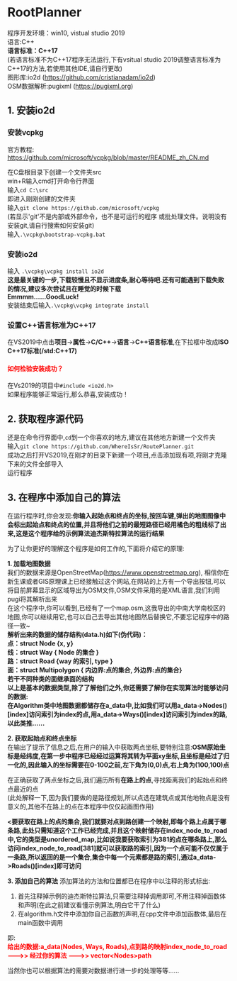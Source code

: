 # RootPlanner
程序开发环境：win10, vistual studio 2019        
语言:C++        
**语言标准：C++17**     
(若语言标准不为C\+\+17程序无法运行,下有vsitual studio 2019调整语言标准为C\+\+17的方法,若使用其他IDE,请自行更改)     
图形库:io2d (https://github.com/cristianadam/io2d)     
OSM数据解析:pugixml (https://pugixml.org)       
## 1. 安装io2d      
### 安装vcpkg     
官方教程:        
https://github.com/microsoft/vcpkg/blob/master/README_zh_CN.md     

在C盘根目录下创建一个文件夹src      
win+R输入cmd打开命令行界面   
输入`cd C:\src`     
即进入刚刚创建的文件夹      
输入`git clone https://github.com/microsoft/vcpkg`      
(若显示'git'不是内部或外部命令，也不是可运行的程序
或批处理文件。说明没有安装git,请自行搜索如何安装git)        
输入`.\vcpkg\bootstrap-vcpkg.bat`       
### 安装io2d
输入 `.\vcpkg\vcpkg install io2d`       
**这是最关键的一步,下载较慢且不显示进度条,耐心等待吧.还有可能遇到下载失败的情况,建议多次尝试且在睡觉的时候下载**       
**Emmmm......GoodLuck!**        
安装结束后输入`.\vcpkg\vcpkg integrate install`     
### 设置C++语言标准为C\+\+17
在VS2019中点击**项目**->**属性**->**C/C++**->**语言**->**C++语言标准**,在下拉框中改成**ISO C++17标准(/std:C\+\+17)**        
#### **<font color=red>如何检验安装成功？</font>**       
在Vs2019的项目中`#include <io2d.h>`     
如果程序能够正常运行,那么恭喜,安装成功！
## 2. 获取程序源代码
还是在命令行界面中,`cd`到一个你喜欢的地方,建议在其他地方新建一个文件夹      
输入`git clone https://github.com/WhereIsSr/RoutePlanner.git`       
成功之后打开VS2019,在刚才的目录下新建一个项目,点击添加现有项,将刚才克隆下来的文件全部导入       
运行程序        
## 3. 在程序中添加自己的算法
在运行程序时,你会发现:**你输入起始点和终点的坐标,按回车键,弹出的地图图像中会标出起始点和终点的位置,并且将他们之前的最短路径已经用橘色的粗线标了出来,这是这个程序给的示例算法迪杰斯特拉算法的运行结果**       

为了让你更好的理解这个程序是如何工作的,下面将介绍它的原理:    

**1. 加载地图数据**       
我们的数据来源是OpenStreetMap(https://www.openstreetmap.org), 相信你在新生课或者GIS原理课上已经接触过这个网站,在网站的上方有一个导出按钮,可以将目前屏幕显示的区域导出为OSM文件,OSM文件采用的是XML语言,我们利用pugi将其解析出来      
在这个程序中,你可以看到,已经有了一个map.osm,这我导出的中南大学南校区的地图,你可以继续用它,也可以自己去导出其他地图然后替换它,不要忘记程序中的路径一致~    
**解析出来的数据的储存结构(data.h)如下(伪代码)：  
点：struct Node {x, y}   
线：struct Way { Node 的集合 }   
路：struct Road {way 的索引, type }    
面：struct Multipolygon { 内边界:点的集合, 外边界:点的集合}   
若干不同种类的面继承面的结构    
以上是基本的数据类型,除了了解他们之外,你还需要了解你在实现算法时能够访问的数据:      
在Algorithm类中地图数据都储存在a_data中,比如我们可以用a_data->Nodes()[index]访问索引为index的点,用a_data->Ways()[index]访问索引为index的路,以此类推......**

**2. 获取起始点和终点坐标**     
在输出了提示了信息之后,在用户的输入中获取两点坐标,要特别注意:**OSM原始坐标是经纬度,在第一步中程序已经经过运算将其转为平面xy坐标,且坐标是经过了归一化的,因此输入的坐标需要在0-100之前,左下角为(0,0)点,右上角为(100,100)点**   

在正确获取了两点坐标之后,我们遍历所有**在路上的点**,寻找距离我们的起始点和终点最近的点      
(此处解释一下,因为我们要做的是路径规划,所以点选在建筑点或其他地物点是没有意义的,其他不在路上的点在本程序中仅仅起画图作用)       

**<要获取在路上的点的集合,我们就要对点到路创建一个映射,即每个路上点属于哪条路,此处只需知道这个工作已经完成,并且这个映射储存在index_node_to_road中,它的类型是unordered_map,比如说我要获取索引为381的点在哪条路上,那么访问index_node_to_road[381]就可以获取路的索引,因为一个点可能不仅仅属于一条路,所以返回的是一个集合,集合中每一个元素都是路的索引,通过a_data->Roads()[index]即可访问**

**3. 添加自己的算法**
添加算法的方法和位置都已在程序中以注释的形式标出:
1. 首先注释掉示例的迪杰斯特拉算法,只需要注释掉调用即可,不用注释掉函数体和声明(在此之前建议看懂示例算法,明白它干了什么)
2. 在algorithm.h文件中添加你自己函数的声明,在cpp文件中添加函数体,最后在main函数中调用

即:     
**<font color=red>给出的数据:a_data(Nodes, Ways, Roads),点到路的映射index_node_to_road  --->>  经过你的算法  --->> vector\<Nodes\>path</font>**

当然你也可以根据算法的需要对数据进行进一步的处理等等......
